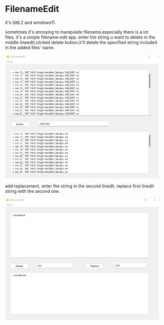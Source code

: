 # FilenameEdit
it's Qt6.2 and windows11.

sometimes it's annoying to manipulate filename,especially there is a lot files.
it's a simple filename edit app. enter the string u want to delete in the middle lineedit,clicked delete button,it'll detele the specified string included in the added files' name.
 
![](https://github.com/BigfaceCatLovesFish/FilenameEdit/blob/main/filenameEdit.jpg)

add replacement, enter the string in the second linedit. replace first linedit string with the second one.

![](https://github.com/BigfaceCatLovesFish/FilenameEdit/blob/main/FilenameEdit2.jpg)
 
